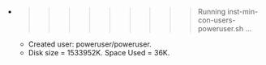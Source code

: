 * >>>>>>>>> Running inst-min-con-users-poweruser.sh ...
  * Created user: poweruser/poweruser.
  * Disk size = 1533952K. Space Used = 36K.
